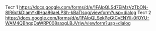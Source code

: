Тест 1
https://docs.google.com/forms/d/e/1FAIpQLSd7EiMzVzTbON-8IR6ctkDIamYklIHqa86aeLPSh-kBaTlsog/viewform?usp=dialog
Тест 2
https://docs.google.com/forms/d/e/1FAIpQLSekPeGtCvENYll-0fOYU-WAM4QBhqqDaWRP008saxgLBJVrjw/viewform?usp=dialog